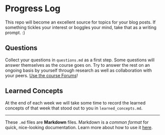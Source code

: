 # Progress Log

This repo will become an excellent source for topics for your blog posts. If something tickles your interest or boggles your mind,
take that as a writing prompt. :)

## Questions

Collect your questions in `questions.md` as a first step. Some questions will answer themselves as the course goes on.
Try to answer the rest on an ongoing basis by yourself through research as well as collaboration with your peers. [Use the course Forums](https://platform.codingnomads.co/learn/mod/hsuforum/view.php?id=1477)!

## Learned Concepts

At the end of each week we will take some time to record the learned concepts of that week that stood out to you in `learned_concepts.md`.

---

These `.md` files are **Markdown** files. Markdown is a _common format_ for quick, nice-looking documentation.
Learn more about how to use it [here](https://www.markdowntutorial.com/).
